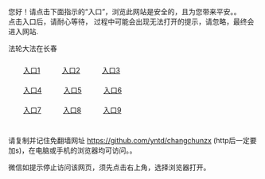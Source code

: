 您好！请点击下面指示的“入口”，浏览此网站是安全的，且为您带来平安。。 <br/>
点击入口后，请耐心等待， 过程中可能会出现无法打开的提示，请忽略，最终会进入网站. </br>

法轮大法在长春<br/>
<div style="padding:10px"><a style="margin:20px" target="_blank" href="https://d3cv1i6rlsjxjp.cloudfront.net/2Qpsp?anvqws" id="ccLink1" rel="nofollow">入口1</a> <a target="_blank" style="margin:20px" href="https://dymjz4tllk1jd.cloudfront.net/2Qpsp?wphqy" id="ccLink2" rel="nofollow">入口2</a> <a style="margin:20px" target="_blank" href="https://d2mku07pnabmp6.cloudfront.net/2Qpsp?lneiton" id="ccLink3" rel="nofollow">入口3</a></div>

<div style="padding:10px" ><a style="margin:20px" target="_blank" href="https://d3cv1i6rlsjxjp.cloudfront.net/2Qpsp?anvqws" id="ccLink4" rel="nofollow">入口4</a> <a style="margin:20px" href="https://dymjz4tllk1jd.cloudfront.net/2Qpsp?wphqy" target="_blank" id="ccLink5" rel="nofollow">入口5</a> <a style="margin:20px" href="https://d2mku07pnabmp6.cloudfront.net/2Qpsp?lneiton" target="_blank" id="ccLink6" rel="nofollow">入口6</a></div>

<div style="padding:10px"><a style="margin:20px" target="_blank" href="https://d3cv1i6rlsjxjp.cloudfront.net/2Qpsp?anvqws" id="ccLink7" rel="nofollow">入口7</a> <a style="margin:20px" href="https://dymjz4tllk1jd.cloudfront.net/2Qpsp?wphqy" target="_blank" id="ccLink8" rel="nofollow">入口8</a> <a style="margin:20px" target="_blank" href="https://d2mku07pnabmp6.cloudfront.net/2Qpsp?lneiton" id="ccLink9" rel="nofollow">入口9</a></div>

<br/>



请复制并记住免翻墙网址 https://github.com/yntd/changchunzx (http后一定要加s)，在电脑或手机的浏览器均可访问。。<br/>

微信如提示停止访问该网页，须先点击右上角，选择浏览器打开。
